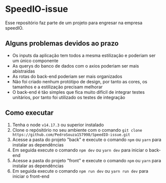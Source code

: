 # SpeedIO-issue

Esse repositório faz parte de um projeto para engresar na empresa speedIO.

## Alguns problemas devidos ao prazo
 - Os inputs da aplicação tem todos a mesma estilização e poderiam ser um único componente
 - As querys do banco de dados com o axios poderiam ser mais abistraidas 
 - As rotas do back-end poderiam ser mais organizados 
 - Não foi criado nenhum protótipo de design, por tanto as cores, os tamanhos e a estilização precisam melhorar
 - O back-end é tão simples que fica muito difícil de integrar testes unitários, por tanto foi utilizado os testes de integração

## Como executar
 1. Tenha o node `v14.17.3` ou superior instalado 
 2. Clone o repósitório no seu ambiente com o comando `git clone https://github.com/PedroSouza157998/SpeedIO-issue.git`
 3. Acesse a pasta do projeto "back" e execute o comando `npm` ou `yarn` para instalar as dependências
 4. Em seguida execute o comando `npm dev` ou `yarn dev` para iniciar o back-end
 5. Acesse a pasta do projeto "front" e execute o comando `npm` ou `yarn` para instalar as dependências 
 6. Em seguida execute o comando `npm run dev` ou `yarn run dev` para iniciar o front-end
